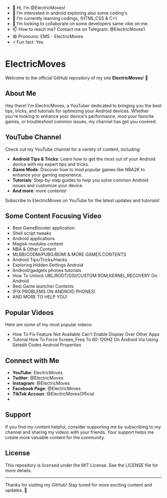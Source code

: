 - 👋 Hi, I’m @ElectricMoves!
- 👀 I’m interested in android exploring also some coding's
- 🌱 I’m currently learning codings, (HTML,CSS & C+)
- 💞️ I’m looking to collaborate on some developers same vibe on me.
- 📫 How to reach me? Contact me on Telegram: @ElectricMoves1
- 😄 Pronouns: EMS - ElectricMoves
- ⚡ Fun fact: Yes


<!---
ElectricMoves2008/ElectricMoves2008 is a ✨ special ✨ repository because its `README.md` (this file) appears on your GitHub profile.
You can click the Preview link to take a look at your changes.
--->

# ElectricMoves

Welcome to the official GitHub repository of my site **ElectricMoves**! 🎉

## About Me

Hey there! I'm ElectricMoves, a YouTuber dedicated to bringing you the best tips, tricks, and tutorials for optimizing your Android devices. Whether you're looking to enhance your device's performance, mod your favorite games, or troubleshoot common issues, my channel has got you covered.

## YouTube Channel

Check out my YouTube channel for a variety of content, including:
- **Android Tips & Tricks**: Learn how to get the most out of your Android device with my expert tips and tricks.
- **Game Mods**: Discover how to mod popular games like NBA2K to enhance your gaming experience.
- **Tutorials**: Step-by-step guides to help you solve common Android issues and customize your device.
- **And more**: more contents!
  
Subscribe to ElectricMoves on YouTube for the latest updates and tutorials!

## Some Content Focusing Video 

- Best GameBooster application
- Shell script tweaks
- Android applications
- Magisk modules content
- NBA & Other Content
- MLBB/CODM/PUBG/BGMI & MORE GAMES CONTENTS
- Android Tips/Tricks/Hacks
- Exploring Hidden Settings Android
- Android/gadgets phones tutorials
- How To Unlock UBL/ROOT/GSI/CUSTOM ROM,KERNEL,RECOVERY On Android
- Best Game launcher Contents
- (FIX PROBLEMS ON ANDROID PHONES)
- AND MORE TO HELP YOU!

## Popular Videos

Here are some of my most popular videos:
- How To Fix Feature Not Available Can't Enable Display Over Other Apps
- Tutorial How To Force Screen_Freq To 60-120HZ On Android Via Using Setedit Codes Android Properties

## Connect with Me

- **YouTube**: ElectricMoves
- **Twitter**: @ElectricMoves
- **Instagram**: @ElectricMoves
- **Facebook Page**: @ElectricMoves
- **TikTok Accoun**: @ElectricMovesOfficial
- 
## Support

If you find my content helpful, consider supporting me by subscribing to my channel and sharing my videos with your friends. Your support helps me create more valuable content for the community.

## License

This repository is licensed under the MIT License. See the LICENSE file for more details.

---

Thanks for visiting my GitHub! Stay tuned for more exciting content and updates. 🚀

